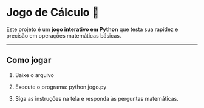 # Jogo de Cálculo 🧮

Este projeto é um **jogo interativo em Python** que testa sua rapidez e precisão em operações matemáticas básicas.

---

##  Como jogar

1. Baixe o arquivo

2. Execute o programa:
   python jogo.py

3. Siga as instruções na tela e responda às perguntas matemáticas.
